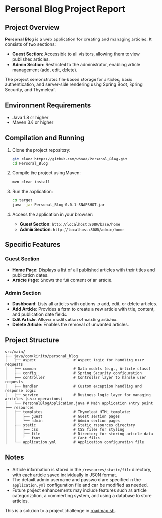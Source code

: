 # Personal Blog Project Report

## Project Overview

**Personal Blog** is a web application for creating and managing articles. It consists of two sections:

- **Guest Section**: Accessible to all visitors, allowing them to view published articles.
- **Admin Section**: Restricted to the administrator, enabling article management (add, edit, delete).

The project demonstrates file-based storage for articles, basic authentication, and server-side rendering using Spring Boot, Spring Security, and Thymeleaf.

## Environment Requirements

- Java 1.8 or higher  
- Maven 3.6 or higher  

## Compilation and Running

1. Clone the project repository:

   ```bash
   git clone https://github.com/whsad/Personal_Blog.git
   cd Personal_Blog
   ```

2. Compile the project using Maven:

   ```bash
   mvn clean install
   ```

3. Run the application:

   ```bash
   cd target
   java -jar Personal_Blog-0.0.1-SNAPSHOT.jar
   ```

4. Access the application in your browser:  

   - **Guest Section**: `http://localhost:8080/base/home`  
   - **Admin Section**: `http://localhost:8080/admin/home`  

## Specific Features

### Guest Section
- **Home Page**: Displays a list of all published articles with their titles and publication dates.
- **Article Page**: Shows the full content of an article.

### Admin Section
- **Dashboard**: Lists all articles with options to add, edit, or delete articles.
- **Add Article**: Provides a form to create a new article with title, content, and publication date fields.
- **Edit Article**: Allows modification of existing articles.
- **Delete Article**: Enables the removal of unwanted articles.

## Project Structure

```
src/main/
├── java/com/kirito/personal_blog
│   ├── aspect                 # Aspect logic for handling HTTP requests
│   ├── common                 # Data models (e.g., Article class)
│   ├── config                 # Spring Security configuration
│   ├── controller             # Controller layer to handle user requests
│   ├── handler                # Custom exception handling and response logic
│   ├── service                # Business logic layer for managing articles (CRUD operations)
│   └── PersonalBlogApplication.java # Main application entry point
├── resources
│   ├── templates              # Thymeleaf HTML templates
│   │   ├── guest              # Guest section pages
│   │   └── admin              # Admin section pages
│   ├── static                 # Static resources directory
│   │   ├── css                # CSS files for styling
│   │   ├── file               # Directory for storing article data
│   │   └── font               # Font files
│   └── application.yml        # Application configuration file

```

## Notes

- Article information is stored in the `/resources/static/file` directory, with each article saved individually in JSON format.
- The default admin username and password are specified in the `application.yml` configuration file and can be modified as needed.
- Future project enhancements may include features such as article categorization, a commenting system, and using a database to store articles.

This is a solution to a project challenge in [roadmap.sh](https://roadmap.sh/projects/personal-blog).
